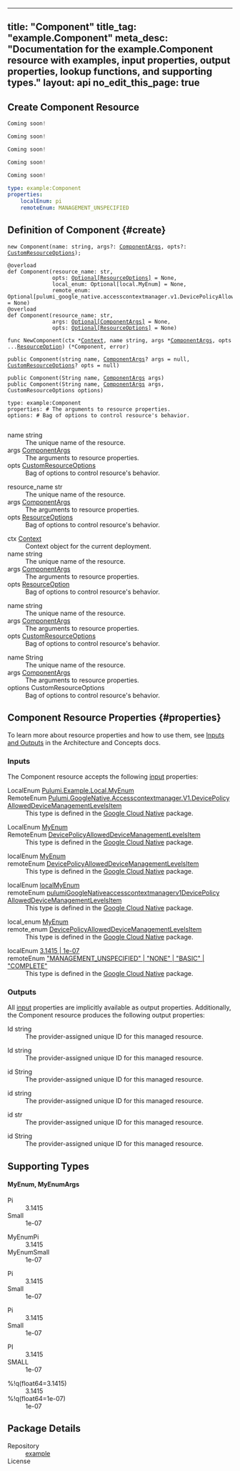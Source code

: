 
---
title: "Component"
title_tag: "example.Component"
meta_desc: "Documentation for the example.Component resource with examples, input properties, output properties, lookup functions, and supporting types."
layout: api
no_edit_this_page: true
---



<!-- WARNING: this file was generated by test. -->
<!-- Do not edit by hand unless you're certain you know what you are doing! -->




## Create Component Resource
<div>
<pulumi-chooser type="language" options="typescript,python,go,csharp,java,yaml"></pulumi-chooser>
</div>


<div>
<pulumi-choosable type="language" values="csharp">

```csharp
Coming soon!
```

</pulumi-choosable>
</div>


<div>
<pulumi-choosable type="language" values="go">

```go
Coming soon!
```

</pulumi-choosable>
</div>


<div>
<pulumi-choosable type="language" values="java">

```java
Coming soon!
```

</pulumi-choosable>
</div>


<div>
<pulumi-choosable type="language" values="python">

```python
Coming soon!
```

</pulumi-choosable>
</div>


<div>
<pulumi-choosable type="language" values="typescript">

```typescript
Coming soon!
```

</pulumi-choosable>
</div>


<div>
<pulumi-choosable type="language" values="yaml">

```yaml
type: example:Component
properties:
    localEnum: pi
    remoteEnum: MANAGEMENT_UNSPECIFIED
```

</pulumi-choosable>
</div>


## Definition of Component {#create}
<div>
<pulumi-chooser type="language" options="typescript,python,go,csharp,java,yaml"></pulumi-chooser>
</div>


<div>
<pulumi-choosable type="language" values="javascript,typescript">
<div class="highlight"><pre class="chroma"><code class="language-typescript" data-lang="typescript"><span class="k">new </span><span class="nx">Component</span><span class="p">(</span><span class="nx">name</span><span class="p">:</span> <span class="nx">string</span><span class="p">,</span> <span class="nx">args</span><span class="p">?:</span> <span class="nx"><a href="#inputs">ComponentArgs</a></span><span class="p">,</span> <span class="nx">opts</span><span class="p">?:</span> <span class="nx"><a href="/docs/reference/pkg/nodejs/pulumi/pulumi/#CustomResourceOptions">CustomResourceOptions</a></span><span class="p">);</span></code></pre></div>
</pulumi-choosable>
</div>

<div>
<pulumi-choosable type="language" values="python">
<div class="highlight"><pre class="chroma"><code class="language-python" data-lang="python"><span class=nd>@overload</span>
<span class="k">def </span><span class="nx">Component</span><span class="p">(</span><span class="nx">resource_name</span><span class="p">:</span> <span class="nx">str</span><span class="p">,</span>
              <span class="nx">opts</span><span class="p">:</span> <span class="nx"><a href="/docs/reference/pkg/python/pulumi/#pulumi.ResourceOptions">Optional[ResourceOptions]</a></span> = None<span class="p">,</span>
              <span class="nx">local_enum</span><span class="p">:</span> <span class="nx">Optional[local.MyEnum]</span> = None<span class="p">,</span>
              <span class="nx">remote_enum</span><span class="p">:</span> <span class="nx">Optional[pulumi_google_native.accesscontextmanager.v1.DevicePolicyAllowedDeviceManagementLevelsItem]</span> = None<span class="p">)</span>
<span class=nd>@overload</span>
<span class="k">def </span><span class="nx">Component</span><span class="p">(</span><span class="nx">resource_name</span><span class="p">:</span> <span class="nx">str</span><span class="p">,</span>
              <span class="nx">args</span><span class="p">:</span> <span class="nx"><a href="#inputs">Optional[ComponentArgs]</a></span> = None<span class="p">,</span>
              <span class="nx">opts</span><span class="p">:</span> <span class="nx"><a href="/docs/reference/pkg/python/pulumi/#pulumi.ResourceOptions">Optional[ResourceOptions]</a></span> = None<span class="p">)</span></code></pre></div>
</pulumi-choosable>
</div>

<div>
<pulumi-choosable type="language" values="go">
<div class="highlight"><pre class="chroma"><code class="language-go" data-lang="go"><span class="k">func </span><span class="nx">NewComponent</span><span class="p">(</span><span class="nx">ctx</span><span class="p"> *</span><span class="nx"><a href="https://pkg.go.dev/github.com/pulumi/pulumi/sdk/v3/go/pulumi?tab=doc#Context">Context</a></span><span class="p">,</span> <span class="nx">name</span><span class="p"> </span><span class="nx">string</span><span class="p">,</span> <span class="nx">args</span><span class="p"> *</span><span class="nx"><a href="#inputs">ComponentArgs</a></span><span class="p">,</span> <span class="nx">opts</span><span class="p"> ...</span><span class="nx"><a href="https://pkg.go.dev/github.com/pulumi/pulumi/sdk/v3/go/pulumi?tab=doc#ResourceOption">ResourceOption</a></span><span class="p">) (*<span class="nx">Component</span>, error)</span></code></pre></div>
</pulumi-choosable>
</div>

<div>
<pulumi-choosable type="language" values="csharp">
<div class="highlight"><pre class="chroma"><code class="language-csharp" data-lang="csharp"><span class="k">public </span><span class="nx">Component</span><span class="p">(</span><span class="nx">string</span><span class="p"> </span><span class="nx">name<span class="p">,</span> <span class="nx"><a href="#inputs">ComponentArgs</a></span><span class="p">? </span><span class="nx">args = null<span class="p">,</span> <span class="nx"><a href="/docs/reference/pkg/dotnet/Pulumi/Pulumi.CustomResourceOptions.html">CustomResourceOptions</a></span><span class="p">? </span><span class="nx">opts = null<span class="p">)</span></code></pre></div>
</pulumi-choosable>
</div>

<div>
<pulumi-choosable type="language" values="java">
<div class="highlight"><pre class="chroma">
<code class="language-java" data-lang="java"><span class="k">public </span><span class="nx">Component</span><span class="p">(</span><span class="nx">String</span><span class="p"> </span><span class="nx">name<span class="p">,</span> <span class="nx"><a href="#inputs">ComponentArgs</a></span><span class="p"> </span><span class="nx">args<span class="p">)</span>
<span class="k">public </span><span class="nx">Component</span><span class="p">(</span><span class="nx">String</span><span class="p"> </span><span class="nx">name<span class="p">,</span> <span class="nx"><a href="#inputs">ComponentArgs</a></span><span class="p"> </span><span class="nx">args<span class="p">,</span> <span class="nx">CustomResourceOptions</span><span class="p"> </span><span class="nx">options<span class="p">)</span>
</code></pre></div>
</pulumi-choosable>
</div>

<div>
<pulumi-choosable type="language" values="yaml">
<div class="highlight"><pre class="chroma"><code class="language-yaml" data-lang="yaml">type: <span class="nx">example:Component</span><span class="p"></span>
<span class="p">properties</span><span class="p">: </span><span class="c">#&nbsp;The arguments to resource properties.</span>
<span class="p"></span><span class="p">options</span><span class="p">: </span><span class="c">#&nbsp;Bag of options to control resource&#39;s behavior.</span>
<span class="p"></span>
</code></pre></div>
</pulumi-choosable>
</div>

<div>
<pulumi-choosable type="language" values="javascript,typescript">

<dl class="resources-properties"><dt
        class="property-required" title="Required">
        <span>name</span>
        <span class="property-indicator"></span>
        <span class="property-type">string</span>
    </dt>
    <dd>The unique name of the resource.</dd><dt
        class="property-optional" title="Optional">
        <span>args</span>
        <span class="property-indicator"></span>
        <span class="property-type"><a href="#inputs">ComponentArgs</a></span>
    </dt>
    <dd>The arguments to resource properties.</dd><dt
        class="property-optional" title="Optional">
        <span>opts</span>
        <span class="property-indicator"></span>
        <span class="property-type"><a href="/docs/reference/pkg/nodejs/pulumi/pulumi/#CustomResourceOptions">CustomResourceOptions</a></span>
    </dt>
    <dd>Bag of options to control resource&#39;s behavior.</dd></dl>

</pulumi-choosable>
</div>

<div>
<pulumi-choosable type="language" values="python">

<dl class="resources-properties"><dt
        class="property-required" title="Required">
        <span>resource_name</span>
        <span class="property-indicator"></span>
        <span class="property-type">str</span>
    </dt>
    <dd>The unique name of the resource.</dd><dt
        class="property-optional" title="Optional">
        <span>args</span>
        <span class="property-indicator"></span>
        <span class="property-type"><a href="#inputs">ComponentArgs</a></span>
    </dt>
    <dd>The arguments to resource properties.</dd><dt
        class="property-optional" title="Optional">
        <span>opts</span>
        <span class="property-indicator"></span>
        <span class="property-type"><a href="/docs/reference/pkg/python/pulumi/#pulumi.ResourceOptions">ResourceOptions</a></span>
    </dt>
    <dd>Bag of options to control resource&#39;s behavior.</dd></dl>

</pulumi-choosable>
</div>

<div>
<pulumi-choosable type="language" values="go">

<dl class="resources-properties"><dt
        class="property-optional" title="Optional">
        <span>ctx</span>
        <span class="property-indicator"></span>
        <span class="property-type"><a href="https://pkg.go.dev/github.com/pulumi/pulumi/sdk/v3/go/pulumi?tab=doc#Context">Context</a></span>
    </dt>
    <dd>Context object for the current deployment.</dd><dt
        class="property-required" title="Required">
        <span>name</span>
        <span class="property-indicator"></span>
        <span class="property-type">string</span>
    </dt>
    <dd>The unique name of the resource.</dd><dt
        class="property-optional" title="Optional">
        <span>args</span>
        <span class="property-indicator"></span>
        <span class="property-type"><a href="#inputs">ComponentArgs</a></span>
    </dt>
    <dd>The arguments to resource properties.</dd><dt
        class="property-optional" title="Optional">
        <span>opts</span>
        <span class="property-indicator"></span>
        <span class="property-type"><a href="https://pkg.go.dev/github.com/pulumi/pulumi/sdk/v3/go/pulumi?tab=doc#ResourceOption">ResourceOption</a></span>
    </dt>
    <dd>Bag of options to control resource&#39;s behavior.</dd></dl>

</pulumi-choosable>
</div>

<div>
<pulumi-choosable type="language" values="csharp">

<dl class="resources-properties"><dt
        class="property-required" title="Required">
        <span>name</span>
        <span class="property-indicator"></span>
        <span class="property-type">string</span>
    </dt>
    <dd>The unique name of the resource.</dd><dt
        class="property-optional" title="Optional">
        <span>args</span>
        <span class="property-indicator"></span>
        <span class="property-type"><a href="#inputs">ComponentArgs</a></span>
    </dt>
    <dd>The arguments to resource properties.</dd><dt
        class="property-optional" title="Optional">
        <span>opts</span>
        <span class="property-indicator"></span>
        <span class="property-type"><a href="/docs/reference/pkg/dotnet/Pulumi/Pulumi.CustomResourceOptions.html">CustomResourceOptions</a></span>
    </dt>
    <dd>Bag of options to control resource&#39;s behavior.</dd></dl>

</pulumi-choosable>
</div>

<div>
<pulumi-choosable type="language" values="java">

<dl class="resources-properties"><dt
        class="property-required" title="Required">
        <span>name</span>
        <span class="property-indicator"></span>
        <span class="property-type">String</span>
    </dt>
    <dd>The unique name of the resource.</dd><dt
        class="property-required" title="Required">
        <span>args</span>
        <span class="property-indicator"></span>
        <span class="property-type"><a href="#inputs">ComponentArgs</a></span>
    </dt>
    <dd>The arguments to resource properties.</dd><dt
        class="property-optional" title="Optional">
        <span>options</span>
        <span class="property-indicator"></span>
        <span class="property-type">CustomResourceOptions</span>
    </dt>
    <dd>Bag of options to control resource&#39;s behavior.</dd></dl>

</pulumi-choosable>
</div>

## Component Resource Properties {#properties}

To learn more about resource properties and how to use them, see [Inputs and Outputs](/docs/intro/concepts/inputs-outputs) in the Architecture and Concepts docs.

### Inputs

The Component resource accepts the following [input](/docs/intro/concepts/inputs-outputs) properties:



<div>
<pulumi-choosable type="language" values="csharp">
<dl class="resources-properties"><dt class="property-optional"
            title="Optional">
        <span id="localenum_csharp">
<a data-swiftype-name="resource-property" data-swiftype-type="text" href="#localenum_csharp" style="color: inherit; text-decoration: inherit;">Local<wbr>Enum</a>
</span>
        <span class="property-indicator"></span>
        <span class="property-type"><a href="#myenum">Pulumi.<wbr>Example.<wbr>Local.<wbr>My<wbr>Enum</a></span>
    </dt>
    <dd></dd><dt class="property-optional"
            title="Optional">
        <span id="remoteenum_csharp">
<a data-swiftype-name="resource-property" data-swiftype-type="text" href="#remoteenum_csharp" style="color: inherit; text-decoration: inherit;">Remote<wbr>Enum</a>
</span>
        <span class="property-indicator"></span>
        <span class="property-type"><a href="#devicepolicyalloweddevicemanagementlevelsitem">Pulumi.<wbr>Google<wbr>Native.<wbr>Accesscontextmanager.<wbr>V1.<wbr>Device<wbr>Policy<wbr>Allowed<wbr>Device<wbr>Management<wbr>Levels<wbr>Item</a></span>
    </dt>
    <dd>This type is defined in the <a href="/registry/packages/google-native">Google Cloud Native</a> package.</dd></dl>
</pulumi-choosable>
</div>

<div>
<pulumi-choosable type="language" values="go">
<dl class="resources-properties"><dt class="property-optional"
            title="Optional">
        <span id="localenum_go">
<a data-swiftype-name="resource-property" data-swiftype-type="text" href="#localenum_go" style="color: inherit; text-decoration: inherit;">Local<wbr>Enum</a>
</span>
        <span class="property-indicator"></span>
        <span class="property-type"><a href="#myenum">My<wbr>Enum</a></span>
    </dt>
    <dd></dd><dt class="property-optional"
            title="Optional">
        <span id="remoteenum_go">
<a data-swiftype-name="resource-property" data-swiftype-type="text" href="#remoteenum_go" style="color: inherit; text-decoration: inherit;">Remote<wbr>Enum</a>
</span>
        <span class="property-indicator"></span>
        <span class="property-type"><a href="#devicepolicyalloweddevicemanagementlevelsitem">Device<wbr>Policy<wbr>Allowed<wbr>Device<wbr>Management<wbr>Levels<wbr>Item</a></span>
    </dt>
    <dd>This type is defined in the <a href="/registry/packages/google-native">Google Cloud Native</a> package.</dd></dl>
</pulumi-choosable>
</div>

<div>
<pulumi-choosable type="language" values="java">
<dl class="resources-properties"><dt class="property-optional"
            title="Optional">
        <span id="localenum_java">
<a data-swiftype-name="resource-property" data-swiftype-type="text" href="#localenum_java" style="color: inherit; text-decoration: inherit;">local<wbr>Enum</a>
</span>
        <span class="property-indicator"></span>
        <span class="property-type"><a href="#myenum">My<wbr>Enum</a></span>
    </dt>
    <dd></dd><dt class="property-optional"
            title="Optional">
        <span id="remoteenum_java">
<a data-swiftype-name="resource-property" data-swiftype-type="text" href="#remoteenum_java" style="color: inherit; text-decoration: inherit;">remote<wbr>Enum</a>
</span>
        <span class="property-indicator"></span>
        <span class="property-type"><a href="#devicepolicyalloweddevicemanagementlevelsitem">Device<wbr>Policy<wbr>Allowed<wbr>Device<wbr>Management<wbr>Levels<wbr>Item</a></span>
    </dt>
    <dd>This type is defined in the <a href="/registry/packages/google-native">Google Cloud Native</a> package.</dd></dl>
</pulumi-choosable>
</div>

<div>
<pulumi-choosable type="language" values="javascript,typescript">
<dl class="resources-properties"><dt class="property-optional"
            title="Optional">
        <span id="localenum_nodejs">
<a data-swiftype-name="resource-property" data-swiftype-type="text" href="#localenum_nodejs" style="color: inherit; text-decoration: inherit;">local<wbr>Enum</a>
</span>
        <span class="property-indicator"></span>
        <span class="property-type"><a href="#myenum">local<wbr>My<wbr>Enum</a></span>
    </dt>
    <dd></dd><dt class="property-optional"
            title="Optional">
        <span id="remoteenum_nodejs">
<a data-swiftype-name="resource-property" data-swiftype-type="text" href="#remoteenum_nodejs" style="color: inherit; text-decoration: inherit;">remote<wbr>Enum</a>
</span>
        <span class="property-indicator"></span>
        <span class="property-type"><a href="#devicepolicyalloweddevicemanagementlevelsitem">pulumi<wbr>Google<wbr>Nativeaccesscontextmanagerv1Device<wbr>Policy<wbr>Allowed<wbr>Device<wbr>Management<wbr>Levels<wbr>Item</a></span>
    </dt>
    <dd>This type is defined in the <a href="/registry/packages/google-native">Google Cloud Native</a> package.</dd></dl>
</pulumi-choosable>
</div>

<div>
<pulumi-choosable type="language" values="python">
<dl class="resources-properties"><dt class="property-optional"
            title="Optional">
        <span id="local_enum_python">
<a data-swiftype-name="resource-property" data-swiftype-type="text" href="#local_enum_python" style="color: inherit; text-decoration: inherit;">local_<wbr>enum</a>
</span>
        <span class="property-indicator"></span>
        <span class="property-type"><a href="#myenum">My<wbr>Enum</a></span>
    </dt>
    <dd></dd><dt class="property-optional"
            title="Optional">
        <span id="remote_enum_python">
<a data-swiftype-name="resource-property" data-swiftype-type="text" href="#remote_enum_python" style="color: inherit; text-decoration: inherit;">remote_<wbr>enum</a>
</span>
        <span class="property-indicator"></span>
        <span class="property-type"><a href="#devicepolicyalloweddevicemanagementlevelsitem">Device<wbr>Policy<wbr>Allowed<wbr>Device<wbr>Management<wbr>Levels<wbr>Item</a></span>
    </dt>
    <dd>This type is defined in the <a href="/registry/packages/google-native">Google Cloud Native</a> package.</dd></dl>
</pulumi-choosable>
</div>

<div>
<pulumi-choosable type="language" values="yaml">
<dl class="resources-properties"><dt class="property-optional"
            title="Optional">
        <span id="localenum_yaml">
<a data-swiftype-name="resource-property" data-swiftype-type="text" href="#localenum_yaml" style="color: inherit; text-decoration: inherit;">local<wbr>Enum</a>
</span>
        <span class="property-indicator"></span>
        <span class="property-type"><a href="#myenum">3.1415 | 1e-07</a></span>
    </dt>
    <dd></dd><dt class="property-optional"
            title="Optional">
        <span id="remoteenum_yaml">
<a data-swiftype-name="resource-property" data-swiftype-type="text" href="#remoteenum_yaml" style="color: inherit; text-decoration: inherit;">remote<wbr>Enum</a>
</span>
        <span class="property-indicator"></span>
        <span class="property-type"><a href="#devicepolicyalloweddevicemanagementlevelsitem">&#34;MANAGEMENT_UNSPECIFIED&#34; | &#34;NONE&#34; | &#34;BASIC&#34; | &#34;COMPLETE&#34;</a></span>
    </dt>
    <dd>This type is defined in the <a href="/registry/packages/google-native">Google Cloud Native</a> package.</dd></dl>
</pulumi-choosable>
</div>


### Outputs

All [input](#inputs) properties are implicitly available as output properties. Additionally, the Component resource produces the following output properties:



<div>
<pulumi-choosable type="language" values="csharp">
<dl class="resources-properties"><dt class="property-"
            title="">
        <span id="id_csharp">
<a data-swiftype-name="resource-property" data-swiftype-type="text" href="#id_csharp" style="color: inherit; text-decoration: inherit;">Id</a>
</span>
        <span class="property-indicator"></span>
        <span class="property-type">string</span>
    </dt>
    <dd>The provider-assigned unique ID for this managed resource.</dd></dl>
</pulumi-choosable>
</div>

<div>
<pulumi-choosable type="language" values="go">
<dl class="resources-properties"><dt class="property-"
            title="">
        <span id="id_go">
<a data-swiftype-name="resource-property" data-swiftype-type="text" href="#id_go" style="color: inherit; text-decoration: inherit;">Id</a>
</span>
        <span class="property-indicator"></span>
        <span class="property-type">string</span>
    </dt>
    <dd>The provider-assigned unique ID for this managed resource.</dd></dl>
</pulumi-choosable>
</div>

<div>
<pulumi-choosable type="language" values="java">
<dl class="resources-properties"><dt class="property-"
            title="">
        <span id="id_java">
<a data-swiftype-name="resource-property" data-swiftype-type="text" href="#id_java" style="color: inherit; text-decoration: inherit;">id</a>
</span>
        <span class="property-indicator"></span>
        <span class="property-type">String</span>
    </dt>
    <dd>The provider-assigned unique ID for this managed resource.</dd></dl>
</pulumi-choosable>
</div>

<div>
<pulumi-choosable type="language" values="javascript,typescript">
<dl class="resources-properties"><dt class="property-"
            title="">
        <span id="id_nodejs">
<a data-swiftype-name="resource-property" data-swiftype-type="text" href="#id_nodejs" style="color: inherit; text-decoration: inherit;">id</a>
</span>
        <span class="property-indicator"></span>
        <span class="property-type">string</span>
    </dt>
    <dd>The provider-assigned unique ID for this managed resource.</dd></dl>
</pulumi-choosable>
</div>

<div>
<pulumi-choosable type="language" values="python">
<dl class="resources-properties"><dt class="property-"
            title="">
        <span id="id_python">
<a data-swiftype-name="resource-property" data-swiftype-type="text" href="#id_python" style="color: inherit; text-decoration: inherit;">id</a>
</span>
        <span class="property-indicator"></span>
        <span class="property-type">str</span>
    </dt>
    <dd>The provider-assigned unique ID for this managed resource.</dd></dl>
</pulumi-choosable>
</div>

<div>
<pulumi-choosable type="language" values="yaml">
<dl class="resources-properties"><dt class="property-"
            title="">
        <span id="id_yaml">
<a data-swiftype-name="resource-property" data-swiftype-type="text" href="#id_yaml" style="color: inherit; text-decoration: inherit;">id</a>
</span>
        <span class="property-indicator"></span>
        <span class="property-type">String</span>
    </dt>
    <dd>The provider-assigned unique ID for this managed resource.</dd></dl>
</pulumi-choosable>
</div>







## Supporting Types



<h4 id="myenum">
My<wbr>Enum<pulumi-choosable type="language" values="python,go" class="inline">, My<wbr>Enum<wbr>Args</pulumi-choosable>
</h4>

<div>
<pulumi-choosable type="language" values="csharp">
<dl class="tabular"><dt>Pi</dt>
    <dd>3.1415</dd><dt>Small</dt>
    <dd>1e-07</dd></dl>
</pulumi-choosable>
</div>

<div>
<pulumi-choosable type="language" values="go">
<dl class="tabular"><dt>My<wbr>Enum<wbr>Pi</dt>
    <dd>3.1415</dd><dt>My<wbr>Enum<wbr>Small</dt>
    <dd>1e-07</dd></dl>
</pulumi-choosable>
</div>

<div>
<pulumi-choosable type="language" values="java">
<dl class="tabular"><dt>Pi</dt>
    <dd>3.1415</dd><dt>Small</dt>
    <dd>1e-07</dd></dl>
</pulumi-choosable>
</div>

<div>
<pulumi-choosable type="language" values="javascript,typescript">
<dl class="tabular"><dt>Pi</dt>
    <dd>3.1415</dd><dt>Small</dt>
    <dd>1e-07</dd></dl>
</pulumi-choosable>
</div>

<div>
<pulumi-choosable type="language" values="python">
<dl class="tabular"><dt>PI</dt>
    <dd>3.1415</dd><dt>SMALL</dt>
    <dd>1e-07</dd></dl>
</pulumi-choosable>
</div>

<div>
<pulumi-choosable type="language" values="yaml">
<dl class="tabular"><dt>%!q(float64=3.1415)</dt>
    <dd>3.1415</dd><dt>%!q(float64=1e-07)</dt>
    <dd>1e-07</dd></dl>
</pulumi-choosable>
</div>


<h2 id="package-details">Package Details</h2>
<dl class="package-details">
	<dt>Repository</dt>
	<dd><a href="">example </a></dd>
	<dt>License</dt>
	<dd></dd>
</dl>

